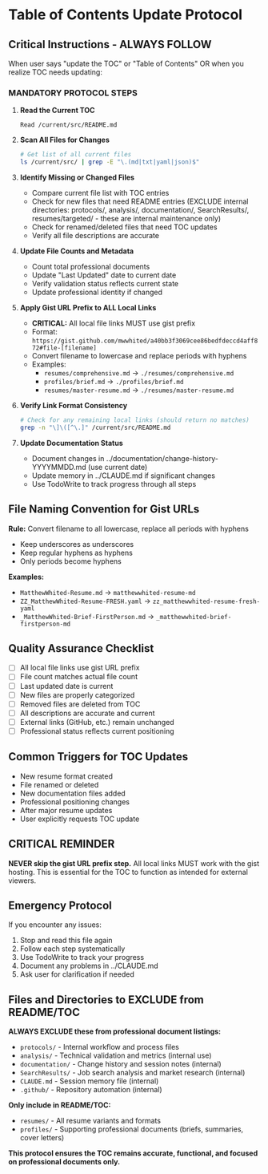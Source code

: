 # Table of Contents Update Protocol

## Critical Instructions - ALWAYS FOLLOW

When user says "update the TOC" or "Table of Contents" OR when you realize TOC needs updating:

### MANDATORY PROTOCOL STEPS

1. **Read the Current TOC**
   ```
   Read /current/src/README.md
   ```

2. **Scan All Files for Changes**
   ```bash
   # Get list of all current files
   ls /current/src/ | grep -E "\.(md|txt|yaml|json)$"
   ```

3. **Identify Missing or Changed Files**
   - Compare current file list with TOC entries
   - Check for new files that need README entries (EXCLUDE internal directories: protocols/, analysis/, documentation/, SearchResults/, resumes/targeted/ - these are internal maintenance only)
   - Check for renamed/deleted files that need TOC updates
   - Verify all file descriptions are accurate

4. **Update File Counts and Metadata**
   - Count total professional documents
   - Update "Last Updated" date to current date
   - Verify validation status reflects current state
   - Update professional identity if changed

5. **Apply Gist URL Prefix to ALL Local Links**
   - **CRITICAL:** All local file links MUST use gist prefix
   - Format: `https://gist.github.com/mwwhited/a40bb3f3069cee86bedfdeccd4aff872#file-[filename]`
   - Convert filename to lowercase and replace periods with hyphens
   - Examples:
     - `resumes/comprehensive.md` → `./resumes/comprehensive.md`
     - `profiles/brief.md` → `./profiles/brief.md`
     - `resumes/master-resume.md` → `./resumes/master-resume.md`

6. **Verify Link Format Consistency**
   ```bash
   # Check for any remaining local links (should return no matches)
   grep -n "\]\([^\.]" /current/src/README.md
   ```

7. **Update Documentation Status**
   - Document changes in ../documentation/change-history-YYYYMMDD.md (use current date)
   - Update memory in ../CLAUDE.md if significant changes
   - Use TodoWrite to track progress through all steps

## File Naming Convention for Gist URLs

**Rule:** Convert filename to all lowercase, replace all periods with hyphens
- Keep underscores as underscores
- Keep regular hyphens as hyphens
- Only periods become hyphens

**Examples:**
- `MatthewWhited-Resume.md` → `matthewwhited-resume-md`
- `ZZ_MatthewWhited-Resume-FRESH.yaml` → `zz_matthewwhited-resume-fresh-yaml`
- `_MatthewWhited-Brief-FirstPerson.md` → `_matthewwhited-brief-firstperson-md`

## Quality Assurance Checklist

- [ ] All local file links use gist URL prefix
- [ ] File count matches actual file count
- [ ] Last updated date is current
- [ ] New files are properly categorized
- [ ] Removed files are deleted from TOC
- [ ] All descriptions are accurate and current
- [ ] External links (GitHub, etc.) remain unchanged
- [ ] Professional status reflects current positioning

## Common Triggers for TOC Updates

- New resume format created
- File renamed or deleted
- New documentation files added
- Professional positioning changes
- After major resume updates
- User explicitly requests TOC update

## CRITICAL REMINDER

**NEVER skip the gist URL prefix step.** All local links MUST work with the gist hosting. This is essential for the TOC to function as intended for external viewers.

## Emergency Protocol

If you encounter any issues:
1. Stop and read this file again
2. Follow each step systematically
3. Use TodoWrite to track your progress
4. Document any problems in ../CLAUDE.md
5. Ask user for clarification if needed

## Files and Directories to EXCLUDE from README/TOC

**ALWAYS EXCLUDE these from professional document listings:**
- `protocols/` - Internal workflow and process files
- `analysis/` - Technical validation and metrics (internal use)
- `documentation/` - Change history and session notes (internal)
- `SearchResults/` - Job search analysis and market research (internal)
- `CLAUDE.md` - Session memory file (internal)
- `.github/` - Repository automation (internal)

**Only include in README/TOC:**
- `resumes/` - All resume variants and formats
- `profiles/` - Supporting professional documents (briefs, summaries, cover letters)

**This protocol ensures the TOC remains accurate, functional, and focused on professional documents only.**